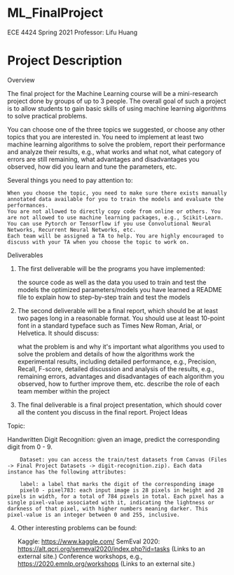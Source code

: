 # ML_FinalProject

ECE 4424 Spring 2021
Professor: Lifu Huang

# Project Description
Overview

The final project for the Machine Learning course will be a mini-research project done by groups of up to 3 people. The overall goal of such a project is to allow students to gain basic skills of using machine learning algorithms to solve practical problems.

You can choose one of the three topics we suggested, or choose any other topics that you are interested in. You need to implement at least two machine learning algorithms to solve the problem, report their performance and analyze their results, e.g., what works and what not, what category of errors are still remaining, what advantages and disadvantages you observed, how did you learn and tune the parameters, etc.

Several things you need to pay attention to:

    When you choose the topic, you need to make sure there exists manually annotated data available for you to train the models and evaluate the performances.
    You are not allowed to directly copy code from online or others. You are not allowed to use machine learning packages, e.g., Scikit-Learn. You can use Pytorch or Tensorflow if you use Convolutional Neural Networks, Recurrent Neural Networks, etc.
    Each team will be assigned a TA to help. You are highly encouraged to discuss with your TA when you choose the topic to work on.

Deliverables

1. The first deliverable will be the programs you have implemented:

    the source code as well as the data you used to train and test the models
    the optimized parameters/models you have learned
    a README file to explain how to step-by-step train and test the models

2. The second deliverable will be a final report, which should be at least two pages long in a reasonable format. You should use at least 10-point font in a standard typeface such as Times New Roman, Arial, or Helvetica. It should discuss:

    what the problem is and why it's important
    what algorithms you used to solve the problem and details of how the algorithms work
    the experimental results, including detailed performance, e.g., Precision, Recall, F-score, detailed discussion and analysis of the results, e.g., remaining errors, advantages and disadvantages of each algorithm you observed, how to further improve them, etc. 
    describe the role of each team member within the project

3. The final deliverable is a final project presentation, which should cover all the content you discuss in the final report. 
Project Ideas

Topic:

Handwritten Digit Recognition: given an image, predict the corresponding digit from 0 - 9.

        Dataset: you can access the train/test datasets from Canvas (Files -> Final Project Datasets -> digit-recognition.zip). Each data instance has the following attributes:

        label: a label that marks the digit of the corresponding image
        pixel0 - pixel783: each input image is 28 pixels in height and 28 pixels in width, for a total of 784 pixels in total. Each pixel has a single pixel-value associated with it, indicating the lightness or darkness of that pixel, with higher numbers meaning darker. This pixel-value is an integer between 0 and 255, inclusive.


4. Other interesting problems can be found: 

    Kaggle: https://www.kaggle.com/
    SemEval 2020: https://alt.qcri.org/semeval2020/index.php?id=tasks (Links to an external site.)
    Conference workshops, e.g., https://2020.emnlp.org/workshops (Links to an external site.)

